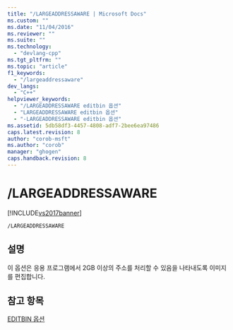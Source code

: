 ```yaml
---
title: "/LARGEADDRESSAWARE | Microsoft Docs"
ms.custom: ""
ms.date: "11/04/2016"
ms.reviewer: ""
ms.suite: ""
ms.technology: 
  - "devlang-cpp"
ms.tgt_pltfrm: ""
ms.topic: "article"
f1_keywords: 
  - "/largeaddressaware"
dev_langs: 
  - "C++"
helpviewer_keywords: 
  - "/LARGEADDRESSAWARE editbin 옵션"
  - "LARGEADDRESSAWARE editbin 옵션"
  - "-LARGEADDRESSAWARE editbin 옵션"
ms.assetid: 5db58df3-4457-4808-adf7-2bee6ea97486
caps.latest.revision: 8
author: "corob-msft"
ms.author: "corob"
manager: "ghogen"
caps.handback.revision: 8
---
```

# /LARGEADDRESSAWARE
[!INCLUDE[vs2017banner](../../assembler/inline/includes/vs2017banner.md)]

```  
/LARGEADDRESSAWARE  
```  
  
## 설명  
 이 옵션은 응용 프로그램에서 2GB 이상의 주소를 처리할 수 있음을 나타내도록 이미지를 편집합니다.  
  
## 참고 항목  
 [EDITBIN 옵션](../../build/reference/editbin-options.md)